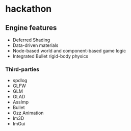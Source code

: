 # hackathon

## Engine features
* Deferred Shading
* Data-driven materials
* Node-based world and component-based game logic
* Integrated Bullet rigid-body physics

### Third-parties
* spdlog
* GLFW
* GLM
* GLAD
* AssImp
* Bullet
* Ozz Animation
* Im3D
* ImGui
